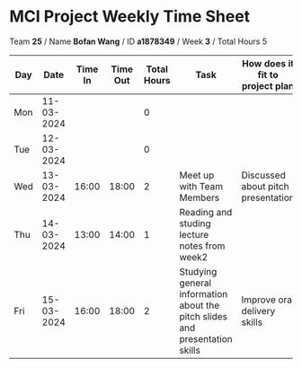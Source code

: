 # MCI Project Weekly Time Sheet

Team **25** / Name **Bofan Wang** / ID **a1878349** / Week **3** / Total Hours 5

| Day | Date       | Time In | Time Out | Total Hours | Task | How does it fit to project plan | Outcome/Next action |
| --- | ---------- | ------- | -------- | ----------- | ---- | ------------------------------- | ------------------- |
| Mon | 11-03-2024 |         |          | 0           | | | |
| Tue | 12-03-2024 |         |          | 0           | | | |
| Wed | 13-03-2024 | 16:00   | 18:00    | 2           | Meet up with Team Members | Discussed about pitch presentation |Presentation parts defined|
| Thu | 14-03-2024 | 13:00   | 14:00    | 1           | Reading and studing lecture notes from week2| | |
| Fri | 15-03-2024 | 16:00   | 18:00    | 2           | Studying general information about the pitch slides and presentation skills|Improve oral delivery skills | Prepare questions for client meeting|

